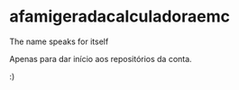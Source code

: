 # afamigeradacalculadoraemc


The name speaks for itself


Apenas para dar início aos repositórios da conta. 

:)
